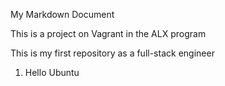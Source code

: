 My Markdown Document

This is a project on Vagrant in the ALX program

This is my first repository as a full-stack engineer

1. Hello Ubuntu

